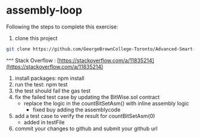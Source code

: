 # assembly-loop

Following the steps to complete this exercise:

1. clone this project

```bash
git clone https://github.com/GeorgeBrownCollege-Toronto/Advanced-Smart-Contracts.git ./assembly-loop && cd ./assembly-loop && git filter-branch --prune-empty --subdirectory-filter ./notes/solidity-assembly/lab/assembly-loop HEAD && rm -rf ./.git
```

^^^ Stack Overflow : [https://stackoverflow.com/a/11835214](https://stackoverflow.com/a/11835214)

1. install packages: npm install
1. run the test: npm test
1. the test should fail the gas test
1. fix the failed test case by updating the BitWise.sol contract
   - replace the logic in the countBitSetAsm() with inline assembly logic
     - fixed buy adding the assemblycode
1. add a test case to verify the result for countBitSetAsm(0)
   - added in testFile
1. commit your changes to github and submit your github url
